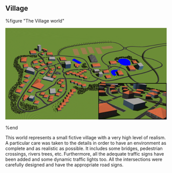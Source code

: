 ## Village

%figure "The Village world"

![village.png](images/village.png)

%end

This world represents a small fictive village with a very high level of realism.
A particular care was taken to the details in order to have an environment as
complete and as realistic as possible. It includes some bridges, pedestrian
crossings, rivers trees, etc. Furthermore, all the adequate traffic signs have
been added and some dynamic traffic lights too. All the intersections were
carefully designed and have the appropriate road signs.
